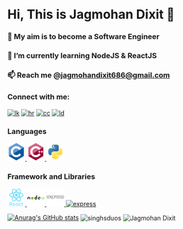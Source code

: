 # Hi, This is Jagmohan Dixit 👋
### 🔭 My aim is to become a Software Engineer

### 🌱 I’m currently learning NodeJS & ReactJS
### 📫 Reach me @jagmohandixit686@gmail.com

<h3 align="left">Connect with me:</h3>
<p align="left">
<a href="https://www.linkedin.com/in/jagmohandixit/" target="blank"><img align="center" src="https://raw.githubusercontent.com/rahuldkjain/github-profile-readme-generator/master/src/images/icons/Social/linked-in-alt.svg" alt="lk" height="30" width="40" /></a>
<a href="https://www.hackerrank.com/jagmohandixit686" target="blank"><img align="center" src="https://raw.githubusercontent.com/rahuldkjain/github-profile-readme-generator/master/src/images/icons/Social/hackerrank.svg" alt="hr" height="30" width="40" /></a>
<a href="https://www.codechef.com/users/jaggu3484" target="blank"><img align="center" src="https://cdn.jsdelivr.net/npm/simple-icons@3.0.1/icons/codechef.svg" alt="cc" height="30" width="40" /></a>
<a href="https://leetcode.com/jagmohandixit686/" target="blank"><img align="center" src="https://raw.githubusercontent.com/rahuldkjain/github-profile-readme-generator/master/src/images/icons/Social/leet-code.svg" alt="ld" height="30" width="40" /></a>
</p>

<h3 align="left">Languages</h3>
<p align="left"> <a href="https://www.cprogramming.com/" target="_blank"> <img src="https://raw.githubusercontent.com/devicons/devicon/master/icons/c/c-original.svg" alt="c" width="40" height="40"/> </a> 
<a href="https://www.w3schools.com/cpp/" target="_blank"> <img src="https://raw.githubusercontent.com/devicons/devicon/master/icons/cplusplus/cplusplus-original.svg" alt="cplusplus" width="40" height="40"/> </a> 
<a href="https://www.python.org" target="_blank"> <img src="https://raw.githubusercontent.com/devicons/devicon/master/icons/python/python-original.svg" alt="python" width="40" height="40"/> </a>
  
  
<h3 align="left">Framework and Libraries</h3>
<a href="https://reactjs.org/" target="_blank"> <img src="https://raw.githubusercontent.com/devicons/devicon/master/icons/react/react-original-wordmark.svg" alt="react" width="40" height="40"/> </a> 
<a href="https://nodejs.org" target="_blank"> <img src="https://raw.githubusercontent.com/devicons/devicon/master/icons/nodejs/nodejs-original-wordmark.svg" alt="nodejs" width="40" height="40"/> </a> 
<a href="https://expressjs.com" target="_blank"> <img src="https://raw.githubusercontent.com/devicons/devicon/master/icons/express/express-original-wordmark.svg" alt="express" width="40" height="40"/> </a> 
<a href="https://nextjs.com" target="_blank"> <img src="https://raw.githubusercontent.com/devicons/devicon/master/icons/next/next-original-wordmark.svg" alt="express" width="40" height="40"/> </a> 

[![Anurag's GitHub stats](https://github-readme-stats.vercel.app/api?username=Jagmohan-Dixit&count_private=true&theme=cobalt)](#)
<img align="center" src="https://github-readme-streak-stats.herokuapp.com/?user=Jagmohan-Dixit&theme=dark" alt="singhsduos" />
<img align="center" src="https://github-readme-stats.vercel.app/api/top-langs?username=Jagmohan-Dixit&show_icons=true&locale=en&theme=dark" alt="Jagmohan Dixit" />




<!--
**Jagmohan-Dixit/Jagmohan-Dixit** is a ✨ _special_ ✨ repository because its `README.md` (this file) appears on your GitHub profile.

Here are some ideas to get you started: 

- 🔭 I’m currently working on ...
- 🌱 I’m currently learning ...
- 👯 I’m looking to collaborate on ...
- 🤔 I’m looking for help with ...
- 💬 Ask me about ...
- 📫 How to reach me: ...
- 😄 Pronouns: ...
- ⚡ Fun fact: ...
-->
